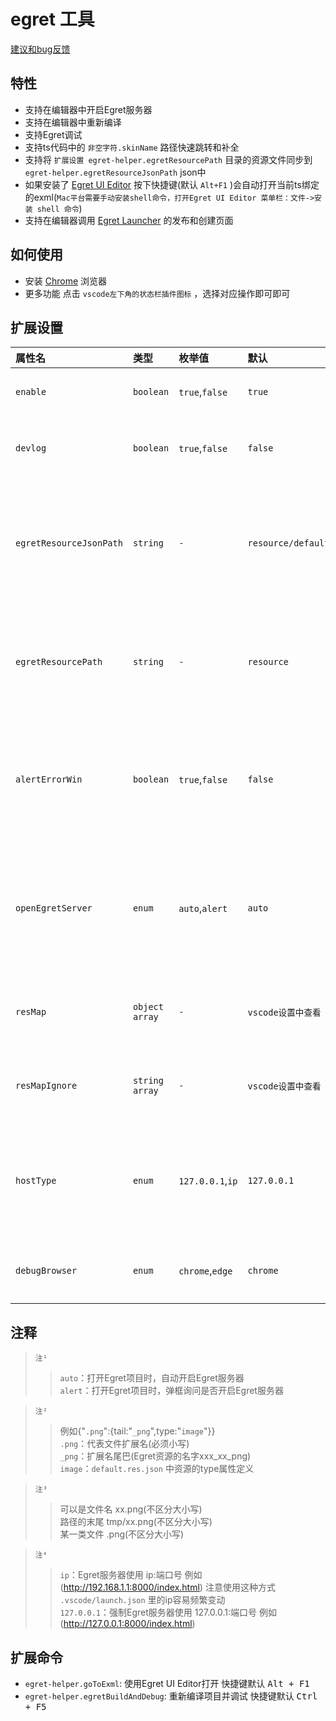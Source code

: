 # egret 工具 
[建议和bug反馈](https://github.com/zt5/egret-helper/issues/new)

## 特性
- 支持在编辑器中开启Egret服务器
- 支持在编辑器中重新编译
- 支持Egret调试
- 支持ts代码中的 `非空字符.skinName` 路径快速跳转和补全
- 支持将 `扩展设置 egret-helper.egretResourcePath` 目录的资源文件同步到 `egret-helper.egretResourceJsonPath` json中
- 如果安装了 [Egret UI Editor](https://docs.egret.com/uieditor) 按下快捷键(默认 `Alt+F1` )会自动打开当前ts绑定的exml(`Mac平台需要手动安装shell命令，打开Egret UI Editor 菜单栏：文件->安装 shell 命令`) 
- 支持在编辑器调用 [Egret Launcher](https://docs.egret.com/engine) 的发布和创建页面

## 如何使用
* 安装 [Chrome](https://www.google.cn/chrome/) 浏览器
* 更多功能 点击 `vscode左下角的状态栏插件图标` ，选择对应操作即可即可

## 扩展设置
|属性名|类型|枚举值|默认|说明|
|:-|:-|:-|:-|:-|
|`enable`|`boolean`|`true`,`false`|`true`|是否启用插件|
|`devlog`|`boolean`|`true`,`false`|`false`|是否打印详细日志|
|`egretResourceJsonPath`|`string`|`-`|`resource/default.res.json`|Egret资源配置的路径(<em>`相对于项目根目录`</em>)|
|`egretResourcePath`|`string`|`-`|`resource`|Egret资源的路径(<em>`相对于项目根目录`</em>)|
|`alertErrorWin`|`boolean`|`true`,`false`|`false`|是否在碰到错误时弹出错误提示框|
|`openEgretServer`|`enum`|`auto`,`alert`|`auto`|打开项目时怎么开启Egret服务器 (`注¹`)|
|`resMap`|`object array`|`-`|`vscode设置中查看`|同步Egret资源映射 (`注²`)|
|`resMapIgnore`|`string array`|`-`|`vscode设置中查看`|同步Egret忽略资源 (`注³`)|
|`hostType`|`enum`|`127.0.0.1`,`ip`|`127.0.0.1`|Egret服务器http地址的格式 (`注⁴`)|
|`debugBrowser`|`enum`|`chrome`,`edge`|`chrome`|调试使用的浏览器|

## 注释
>`注¹`<br>
>>`auto`：打开Egret项目时，自动开启Egret服务器<br>
>>`alert`：打开Egret项目时，弹框询问是否开启Egret服务器

>`注²`<br>
>>例如{"`.png`":{tail:"`_png`",type:"`image`"}}<br>
>>`.png`：代表文件扩展名(必须小写)<br>
>>`_png`：扩展名尾巴(Egret资源的名字xxx_xx_png)<br>
>>`image`：`default.res.json` 中资源的type属性定义

>`注³`<br>
>>可以是文件名 xx.png(不区分大小写)<br>
>>路径的末尾 tmp/xx.png(不区分大小写)<br>
>>某一类文件 .png(不区分大小写)

>`注⁴`<br>
>>`ip`：Egret服务器使用 ip:端口号 例如(http://192.168.1.1:8000/index.html) 注意使用这种方式 `.vscode/launch.json` 里的ip容易频繁变动<br>
>>`127.0.0.1`：强制Egret服务器使用 127.0.0.1:端口号 例如(http://127.0.0.1:8000/index.html)

## 扩展命令
* `egret-helper.goToExml`: 使用Egret UI Editor打开 快捷键默认 <kbd>Alt + F1</kbd>
* `egret-helper.egretBuildAndDebug`: 重新编译项目并调试 快捷键默认 <kbd>Ctrl + F5</kbd>